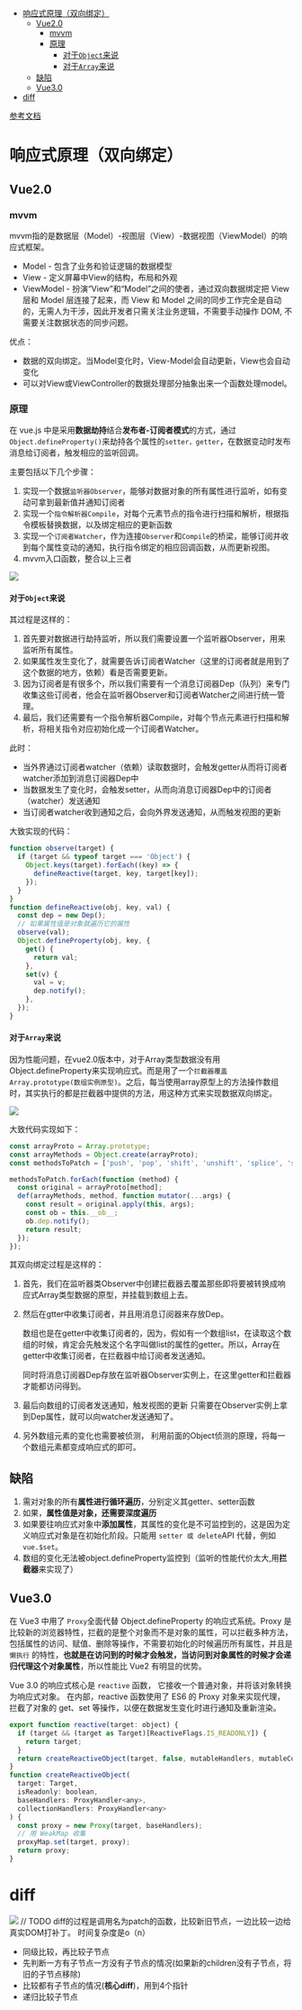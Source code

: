 - [响应式原理（双向绑定）](#响应式原理双向绑定)
  - [Vue2.0](#vue20)
    - [mvvm](#mvvm)
    - [原理](#原理)
      - [对于`Object`来说](#对于object来说)
      - [对于`Array`来说](#对于array来说)
  - [缺陷](#缺陷)
  - [Vue3.0](#vue30)
- [diff](#diff)


[参考文档](https://tsejx.github.io/vue-guidebook/infrastructure/vue3/reactivity)

# 响应式原理（双向绑定）

## Vue2.0

### mvvm

mvvm指的是数据层（Model）-视图层（View）-数据视图（ViewModel）的响应式框架。

- Model - 包含了业务和验证逻辑的数据模型
- View - 定义屏幕中View的结构，布局和外观
- ViewModel - 扮演“View”和“Model”之间的使者，通过双向数据绑定把 View 层和 Model 层连接了起来，而 View 和 Model 之间的同步工作完全是自动的，无需人为干涉，因此开发者只需关注业务逻辑，不需要手动操作 DOM, 不需要关注数据状态的同步问题。

优点：

- 数据的双向绑定。当Model变化时，View-Model会自动更新，View也会自动变化
- 可以对View或ViewController的数据处理部分抽象出来一个函数处理model。

### 原理

在 vue.js 中是采用**数据劫持**结合**发布者-订阅者模式**的方式，通过`Object.defineProperty()`来劫持各个属性的`setter，getter`，在数据变动时发布消息给订阅者，触发相应的监听回调。

主要包括以下几个步骤：

1. 实现一个数据`监听器Observer`，能够对数据对象的所有属性进行监听，如有变动可拿到最新值并通知订阅者
2. 实现一个`指令解析器Compile`，对每个元素节点的指令进行扫描和解析，根据指令模板替换数据，以及绑定相应的更新函数
3. 实现一个`订阅者Watcher`，作为连接`Observer`和`Compile`的桥梁，能够订阅并收到每个属性变动的通知，执行指令绑定的相应回调函数，从而更新视图。
4. mvvm入口函数，整合以上三者

<img src="./picture/vue1.png" />

#### 对于`Object`来说

其过程是这样的：

1. 首先要对数据进行劫持监听，所以我们需要设置一个监听器Observer，用来监听所有属性。
2. 如果属性发生变化了，就需要告诉订阅者Watcher（这里的订阅者就是用到了这个数据的地方，依赖）看是否需要更新。
3. 因为订阅者是有很多个，所以我们需要有一个消息订阅器Dep（队列）来专门收集这些订阅者，他会在监听器Observer和订阅者Watcher之间进行统一管理。
4. 最后，我们还需要有一个指令解析器Compile，对每个节点元素进行扫描和解析，将相关指令对应初始化成一个订阅者Watcher。

此时：

- 当外界通过订阅者watcher（依赖）读取数据时，会触发getter从而将订阅者watcher添加到消息订阅器Dep中
- 当数据发生了变化时，会触发setter，从而向消息订阅器Dep中的订阅者（watcher）发送通知
- 当订阅者watcher收到通知之后，会向外界发送通知，从而触发视图的更新

大致实现的代码：

```js
function observe(target) {
  if (target && typeof target === 'Object') {
    Object.keys(target).forEach((key) => {
      defineReactive(target, key, target[key]);
    });
  }
}
function defineReactive(obj, key, val) {
  const dep = new Dep();
  // 如果属性值是对象就遍历它的属性
  observe(val);
  Object.defineProperty(obj, key, {
    get() {
      return val;
    },
    set(v) {
      val = v;
      dep.notify();
    },
  });
}
```

#### 对于`Array`来说

因为性能问题，在vue2.0版本中，对于Array类型数据没有用Object.defineProperty来实现响应式。而是用了一个`拦截器覆盖Array.prototype(数组实例原型)`。之后，每当使用array原型上的方法操作数组时，其实执行的都是拦截器中提供的方法，用这种方式来实现数据双向绑定。

<img src="./picture/vue2.png" />

大致代码实现如下：

```js
const arrayProto = Array.prototype;
const arrayMethods = Object.create(arrayProto);
const methodsToPatch = ['push', 'pop', 'shift', 'unshift', 'splice', 'sort', 'reverse'];

methodsToPatch.forEach(function (method) {
  const original = arrayProto[method];
  def(arrayMethods, method, function mutator(...args) {
    const result = original.apply(this, args);
    const ob = this.__ob__;
    ob.dep.notify();
    return result;
  });
});
```

其双向绑定过程是这样的：

1. 首先，我们在监听器类Observer中创建拦截器去覆盖那些即将要被转换成响应式Array类型数据的原型，并挂载到数组上去。
2. 然后在gtter中收集订阅者，并且用消息订阅器来存放Dep。

    数组也是在getter中收集订阅者的，因为，假如有一个数组list，在读取这个数组的时候，肯定会先触发这个名字叫做list的属性的getter。所以，Array在getter中收集订阅者，在拦截器中给订阅者发送通知。

    同时将消息订阅器Dep存放在监听器Observer实例上，在这里getter和拦截器才能都访问得到。
3. 最后向数组的订阅者发送通知，触发视图的更新
   只需要在Observer实例上拿到Dep属性，就可以向watcher发送通知了。
4. 另外数组元素的变化也需要被侦测，
   利用前面的Object侦测的原理，将每一个数组元素都变成响应式的即可。

## 缺陷

1. 需对对象的所有**属性进行循环遍历**，分别定义其getter、setter函数
2. 如果，**属性值是对象，还需要深度遍历**
3. 如果要往响应式对象中**添加属性**，其属性的变化是不可监控到的，这是因为定义响应式对象是在初始化阶段。只能用 `setter 或 delete`API 代替，例如`vue.$set`。
4. 数组的变化无法被object.defineProperty监控到（监听的性能代价太大,用**拦截器**来实现了）

## Vue3.0

在 Vue3 中用了 `Proxy`全面代替 Object.defineProperty 的响应式系统。Proxy 是比较新的浏览器特性，拦截的是整个对象而不是对象的属性，可以拦截多种方法，包括属性的访问、赋值、删除等操作，不需要初始化的时候遍历所有属性，并且是 `懒执行` 的特性，**也就是在访问到的时候才会触发，当访问到对象属性的时候才会递归代理这个对象属性**，所以性能比 Vue2 有明显的优势。

Vue 3.0 的响应式核心是 `reactive` 函数， 它接收一个普通对象，并将该对象转换为响应式对象。 在内部，reactive 函数使用了 ES6 的 Proxy 对象来实现代理，拦截了对象的 get、set 等操作，以便在数据发生变化时进行通知及重新渲染。

```js
export function reactive(target: object) {
  if (target && (target as Target)[ReactiveFlags.IS_READONLY]) {
    return target;
  }
  return createReactiveObject(target, false, mutableHandlers, mutableCollectionHandlers);
}
function createReactiveObject(
  target: Target,
  isReadonly: boolean,
  baseHandlers: ProxyHandler<any>,
  collectionHandlers: ProxyHandler<any>
) {
  const proxy = new Proxy(target, baseHandlers);
  // 用 WeakMap 收集
  proxyMap.set(target, proxy);
  return proxy;
}
```

# diff
<img src='./picture/vue-diff.png' />
// TODO
diff的过程是调用名为patch的函数，比较新旧节点，一边比较一边给真实DOM打补丁。
时间复杂度是o（n）

- 同级比较，再比较子节点
- 先判断一方有子节点一方没有子节点的情况(如果新的children没有子节点，将旧的子节点移除)
- 比较都有子节点的情况(**核心diff**)，用到4个指针
- 递归比较子节点